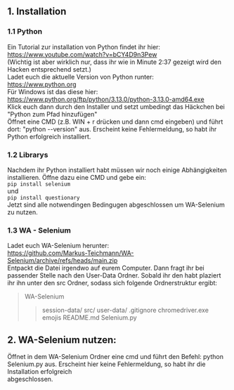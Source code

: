 ## 1. Installation
  ### 1.1 Python
  Ein Tutorial zur installation von Python findet ihr hier: <br>
      <https://www.youtube.com/watch?v=bCY4D9n3Pew> <br>
  (Wichtig ist aber wirklich nur, dass ihr wie in Minute 2:37 gezeigt wird den Hacken entsprechend setzt.) <br>
  Ladet euch die aktuelle Version von Python runter: <br>
      <https://www.python.org> <br>
  Für Windows ist das diese hier: <br>
      <https://www.python.org/ftp/python/3.13.0/python-3.13.0-amd64.exe> <br>
  Klick euch dann durch den Installer und setzt umbedingt das Häckchen bei "Python zum Pfad hinzufügen" <br>
  Öffnet eine CMD (z.B. WIN + r drücken und dann cmd eingeben) und führt dort: "python --version" aus. Erscheint keine Fehlermeldung, so habt ihr Python erfolgreich installiert.
  ### 1.2 Librarys
  Nachdem ihr Python installiert habt müssen wir noch einige Abhängigkeiten installieren. Öffne dazu eine CMD und gebe ein: <br>
    `pip install selenium` <br>
  und <br>
    `pip install questionary` <br>
  Jetzt sind alle notwendingen Bedingugen abgeschlossen um WA-Selenium zu nutzen.
  ### 1.3 WA - Selenium
  Ladet euch WA-Selenium herunter:<br>
    <https://github.com/Markus-Teichmann/WA-Selenium/archive/refs/heads/main.zip> <br>
  Entpackt die Datei irgendwo auf eurem Computer. Dann fragt ihr bei passender Stelle nach den User-Data Ordner. Sobald ihr den habt plaziert ihr ihn unter den src Ordner, sodass sich folgende Ordnerstruktur ergibt: <br>
  > WA-Selenium
  >> session-data/
  >> src/
  >> user-data/
  >> .gitignore
  >> chromedriver.exe
  >> emojis
  >> README.md
  >> Selenium.py

## 2. WA-Selenium nutzen:
   Öffnet in dem WA-Selenium Ordner eine cmd und führt den Befehl:
      python Selenium.py
   aus. Erscheint hier keine Fehlermeldung, so habt ihr die Installation erfolgreich       
   abgeschlossen.
